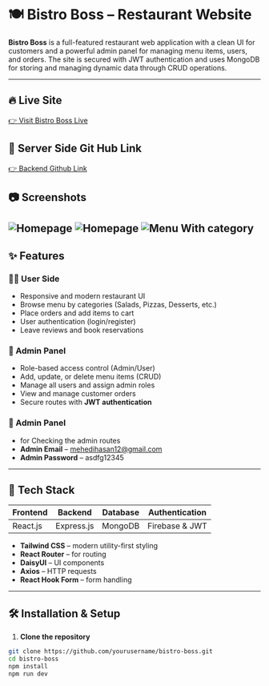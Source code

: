 # 🍽️ Bistro Boss – Restaurant Website

**Bistro Boss** is a full-featured restaurant web application with a clean UI for customers and a powerful admin panel for managing menu items, users, and orders. The site is secured with JWT authentication and uses MongoDB for storing and managing dynamic data through CRUD operations.

---

## 🔥 Live Site

[👉 Visit Bistro Boss Live](https://bistro-boss-38069.web.app)
## 🚀 Server Side Git Hub Link
[👉 Backend Github Link ](https://github.com/mehedi1437/bistro-boss-server)


## 📷 Screenshots
![Homepage](https://i.ibb.co/60ySzH6S/Screenshot-4.png)
![Homepage](https://i.ibb.co/JwyFnVVT/Screenshot-5.png)
![Menu With category](https://i.ibb.co/fz65RrzW/Screenshot-6.png)
---

## ✨ Features

### 👨‍🍳 User Side
- Responsive and modern restaurant UI
- Browse menu by categories (Salads, Pizzas, Desserts, etc.)
- Place orders and add items to cart
- User authentication (login/register)
- Leave reviews and book reservations

### 🔐 Admin Panel
- Role-based access control (Admin/User)
- Add, update, or delete menu items (CRUD)
- Manage all users and assign admin roles
- View and manage customer orders
- Secure routes with **JWT authentication**

### 🔐 Admin Panel
- for Checking the admin routes
- **Admin Email** – mehedihasan12@gmail.com
- **Admin Password** – asdfg12345
---

## 🔧 Tech Stack

| Frontend | Backend | Database | Authentication |
|----------|---------|----------|----------------|
| React.js | Express.js | MongoDB | Firebase & JWT |

- **Tailwind CSS** – modern utility-first styling
- **React Router** – for routing
- **DaisyUI** – UI components
- **Axios** – HTTP requests
- **React Hook Form** – form handling

---

## 🛠️ Installation & Setup

1. **Clone the repository**

```bash
git clone https://github.com/yourusername/bistro-boss.git
cd bistro-boss
npm install
npm run dev

